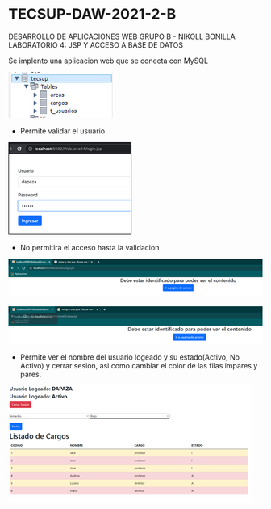 # TECSUP-DAW-2021-2-B
DESARROLLO DE APLICACIONES WEB GRUPO B - NIKOLL BONILLA
LABORATORIO 4: JSP Y ACCESO A BASE DE DATOS

Se implento una aplicacion web que se conecta con MySQL

![alt text](img/bd.PNG)

- Permite validar el usuario
  
![alt text](img/validar.PNG)

- No permitira el acceso hasta la validacion
  
![alt text](img/cargos_no.PNG)

![alt text](img/areas_no.PNG)

- Permite ver el nombre del usuario logeado y su estado(Activo, No Activo) y cerrar sesion, asi como cambiar el color de las filas impares y pares.

![alt text](img/lista.PNG)
  